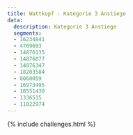 ```yaml
---
title: Wattkopf - Kategorie 3 Anstiege
data:
  description: Kategorie 3 Anstiege
  segments: 
  - 16234841
  - 4769693
  - 14876135
  - 14876077
  - 14876347
  - 18203584
  - 8060059
  - 16973495
  - 18551430
  - 1336515
  - 11022974
---
```


{% include challenges.html %}
